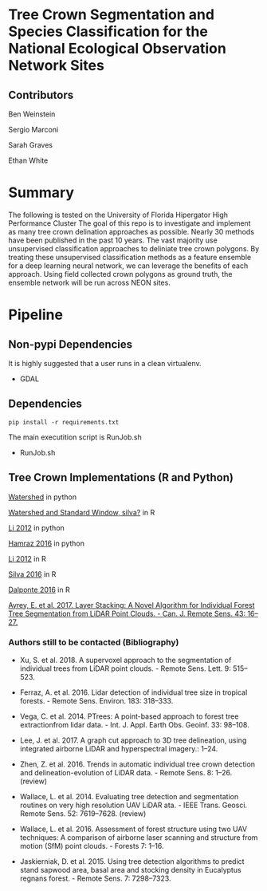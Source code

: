 # Tree Crown Segmentation and Species Classification for the National Ecological Observation Network Sites

## Contributors

Ben Weinstein

Sergio Marconi

Sarah Graves

Ethan White

# Summary

The following is tested on the University of Florida Hipergator High Performance Cluster
The goal of this repo is to investigate and implement as many tree crown delination approaches as possible. Nearly 30 methods have been published in the past 10 years. The vast majority use unsupervised classification approaches to deliniate tree crown polygons. By treating these unsupervised classification methods as a feature ensemble for a deep learning neural network, we can leverage the benefits of each approach. Using field collected crown polygons as ground truth, the ensemble network will be run across NEON sites.

# Pipeline

## Non-pypi Dependencies
It is highly suggested that a user runs in a clean virtualenv. 

* GDAL

## Dependencies

```
pip install -r requirements.txt
```

The main executition script is RunJob.sh

* RunJob.sh

## Tree Crown Implementations (R and Python)
[Watershed](http://neondataskills.org/lidar/calc-biomass-py/) in python

[Watershed and Standard Window, silva?](http://adam-erickson.github.io/gapfraction/) in R

[Li 2012](https://pypi.python.org/pypi/forestutils) in python

[Hamraz 2016](http://cs.uky.edu/~hhamraz/lidar/manual.htm) in python

[Li 2012](https://github.com/Jean-Romain/lidR/wiki/Tree-segmentation-from-A-to-Z) in R

[Silva 2016](https://rdrr.io/rforge/rLiDAR/man/FindTreesCHM.html) in R

[Dalponte 2016](https://www.rdocumentation.org/packages/lidR/versions/1.4.0/topics/lastrees) in R

[Ayrey, E. et al. 2017. Layer Stacking: A Novel Algorithm for Individual Forest Tree Segmentation from LiDAR Point Clouds. - Can. J. Remote Sens. 43: 16–27.](https://github.com/bw4sz/Layer-Stacking)

### Authors still to be contacted (Bibliography)

* Xu, S. et al. 2018. A supervoxel approach to the segmentation of individual trees from LiDAR point clouds. - Remote Sens. Lett. 9: 515–523.

* Ferraz, A. et al. 2016. Lidar detection of individual tree size in tropical forests. - Remote Sens. Environ. 183: 318–333.

* Vega, C. et al. 2014. PTrees: A point-based approach to forest tree extractionfrom lidar data. - Int. J. Appl. Earth Obs. Geoinf. 33: 98–108.

* Lee, J. et al. 2017. A graph cut approach to 3D tree delineation, using integrated airborne LiDAR and hyperspectral imagery.: 1–24.

* Zhen, Z. et al. 2016. Trends in automatic individual tree crown detection and delineation-evolution of LiDAR data. - Remote Sens. 8: 1–26.  (review)

* Wallace, L. et al. 2014. Evaluating tree detection and segmentation routines on very high resolution UAV LiDAR ata. - IEEE Trans. Geosci. Remote Sens. 52: 7619–7628. (review)

* Wallace, L. et al. 2016. Assessment of forest structure using two UAV techniques: A comparison of airborne laser scanning and structure from motion (SfM) point clouds. - Forests 7: 1–16.

* Jaskierniak, D. et al. 2015. Using tree detection algorithms to predict stand sapwood area, basal area and stocking density in Eucalyptus regnans forest. - Remote Sens. 7: 7298–7323.
